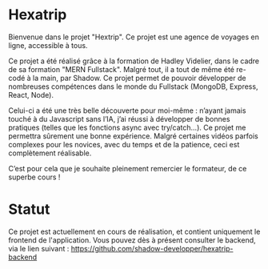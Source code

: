 # Hexatrip

Bienvenue dans le projet "Hextrip". Ce projet est une agence de voyages en ligne, accessible à tous.

Ce projet a été réalisé grâce à la formation de Hadley Videlier, dans le cadre de sa formation "MERN Fullstack". Malgré tout, il a tout de même été re-codé à la main, par Shadow. Ce projet permet de pouvoir développer de nombreuses compétences dans le monde du Fullstack (MongoDB, Express, React, Node).

Celui-ci a été une très belle découverte pour moi-même : n’ayant jamais touché à du Javascript sans l’IA, j’ai réussi à développer de bonnes pratiques (telles que les fonctions async avec try/catch...). Ce projet me permettra sûrement une bonne expérience. Malgré certaines vidéos parfois complexes pour les novices, avec du temps et de la patience, ceci est complètement réalisable.

C’est pour cela que je souhaite pleinement remercier le formateur, de ce superbe cours !

# Statut

Ce projet est actuellement en cours de réalisation, et contient uniquement le frontend de l'application.
Vous pouvez dès à présent consulter le backend, via le lien suivant : https://github.com/shadow-developper/hexatrip-backend
